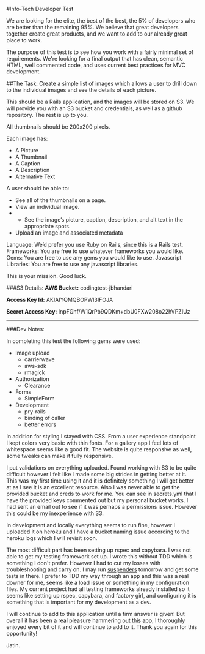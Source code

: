 #Info-Tech Developer Test

We are looking for the elite, the best of the best, the 5% of developers who are better than the remaining 95%.  We believe that great developers together create great products, and we want to add to our already great place to work.

The purpose of this test is to see how you work with a fairly minimal set of requirements.  We're looking for a final output that has clean, semantic HTML, well commented code, and uses current best practices for MVC development.

##The Task:
Create a simple list of images which allows a user to drill down to the individual images and see the details of each picture.

This should be a Rails application, and the images will be stored on S3.  We will provide you with an S3 bucket and credentials, as well as a github repository.  The rest is up to you.

All thumbnails should be 200x200 pixels.

Each image has:

   * A Picture
   * A Thumbnail
   * A Caption
   * A Description
   * Alternative Text

A user should be able to:

   * See all of the thumbnails on a page.
   * View an individual image.
   * 
      *  See the image’s picture, caption, description, and alt text in the appropriate spots.
   * Upload an image and associated metadata

Language: We’d prefer you use Ruby on Rails, since this is a Rails test.
Frameworks: You are free to use whatever frameworks you would like.
Gems: You are free to use any gems you would like to use.
Javascript Libraries: You are free to use any javascript libraries.

This is your mission.  Good luck.


###S3 Details:
**AWS Bucket:** codingtest-jbhandari

**Access Key Id:** AKIAIYQMQBOPWI3IFOJA

**Secret Access Key:** InpFGhf/W1QrPb9QDKm+dbU0FXw208o22hVPZIUz


---

###Dev Notes:

In completing this test the following gems were used:
- Image upload
  - carrierwave
  - aws-sdk
  - rmagick
- Authorization
  - Clearance
- Forms
  - SimpleForm
- Development
  - pry-rails
  - binding of caller
  - better errors

In addition for styling I stayed with CSS. From a user experience standpoint I kept colors very basic with thin fonts. For a gallery app I feel lots of whitespace seems like a good fit. The website is quite responsive as well, some tweaks can make it fully responsive. 

I put validations on everything uploaded. Found working with S3 to be quite difficult however I felt like I made some big strides in getting better at it. This was my first time using it and it is definitely something I will get better at as I see it is an excellent resource. Also I was never able to get the provided bucket and creds to work for me. You can see in secrets.yml that I have the provided keys commented out but my personal bucket works. I had sent an email out to see if it was perhaps a permissions issue. However this could be my inexperience with S3.  

In development and locally everything seems to run fine, however I uploaded it on heroku and I have a bucket naming issue according to the heroku logs which I will revisit soon. 

The most difficult part has been setting up rspec and capybara. I was not able to get my testing framework set up. I wrote this without TDD which is something I don't prefer. However I had to cut my losses with troubleshooting and carry on. I may run [suspenders](https://github.com/thoughtbot/suspenders) tomorrow and get some tests in there. I prefer to TDD my way through an app and this was a real downer for me, seems like a load issue or something in my configuration files. My current project had all testing frameworks already installed so it seems like setting up rspec, capybara, and factory girl, and configuring it is something that is important for my development as a dev. 

I will continue to add to this application until a firm answer is given! But overall it has been a real pleasure hammering out this app, I thoroughly enjoyed every bit of it and will continue to add to it. Thank you again for this opportunity!

Jatin. 
